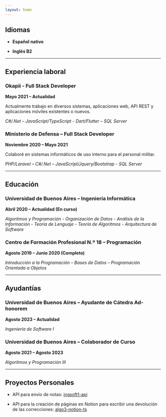 ```yaml
---
layout: home
---
```


## Idiomas

- **Español nativo**

- **Inglés B2**

---

## Experiencia laboral

### **Okapii - Full Stack Developer**

**Mayo 2021 – Actualidad**

Actualmente trabajo en diversos sistemas, aplicaciones web, API REST y aplicaciones móviles existentes o nuevos.

_C#/.Net – JavaScript/TypeScript - Dart/Flutter – SQL Server_

### **Ministerio de Defensa – Full Stack Developer**

**Noviembre 2020 – Mayo 2021**

Colaboré en sistemas informáticos de uso interno para el personal militar.

_PHP/Laravel – C#/.Net – JavaScript/Jquery/Bootstrap - SQL Server_

---

## Educación

### **Universidad de Buenos Aires – Ingeniería Informática**

**Abril 2020 – Actualidad (En curso)**

_Algoritmos y Programación - Organización de Datos - Análisis de la Información - Teoría de Lenguaje - Teoría de Algoritmos - Arquitectura de Software_

### **Centro de Formación Profesional N.º 18 – Programación**

**Agosto 2019 – Junio 2020 (Completo)**

_Introducción a la Programación – Bases de Datos – Programación Orientada a Objetos_

---

## Ayudantías

### **Universidad de Buenos Aires – Ayudante de Cátedra Ad-honorem**

**Agosto 2023 – Actualidad**

_Ingeniería de Software I_

### **Universidad de Buenos Aires – Colaborador de Curso**

**Agosto 2021 – Agosto 2023**

_Algoritmos y Programación III_

---

## Proyectos Personales

- API para envío de notas: [ingsoft1-api](https://github.com/mrti259/ingsoft1-api.git)

- API para la creación de páginas en Notion para escribir una devolución de las correcciones: [algo3-notion-ts](https://github.com/mrti259/algo3-notion-ts.git)